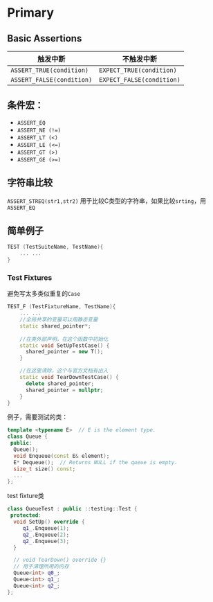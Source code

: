 # Primary
## Basic Assertions
|  触发中断   | 不触发中断  |
|  ----  | ----  |
| `ASSERT_TRUE(condition)`  | `EXPECT_TRUE(condition)` |
| `ASSERT_FALSE(condition)`  | `EXPECT_FALSE(condition)` |

## 条件宏：
- `ASSERT_EQ`
- `ASSERT_NE (!=)`
- `ASSERT_LT (<)`
- `ASSERT_LE (<=)`
- `ASSERT_GT (>)`
- `ASSERT_GE (>=)`

## 字符串比较
`ASSERT_STREQ(str1,str2)` 用于比较C类型的字符串，如果比较`srting`，用`ASSERT_EQ`

## 简单例子
```C++ 
TEST (TestSuiteName, TestName){
    ... ...
}
```

### Test Fixtures
避免写太多类似重复的`Case`
```C++ 
TEST_F (TestFixtureName, TestName){
    ... ...
    //全局共享的变量可以用静态变量
    static shared_pointer*;
    
    //在类外部声明，在这个函数中初始化
    static void SetUpTestCase() {
      shared_pointer = new T();
    }

    //在这里清除，这个与官方文档有出入
    static void TearDownTestCase() {
      delete shared_pointer;
      shared_pointer = nullptr;
    }
}
```
例子，需要测试的类：
```C++
template <typename E>  // E is the element type.
class Queue {
 public:
  Queue();
  void Enqueue(const E& element);
  E* Dequeue();  // Returns NULL if the queue is empty.
  size_t size() const;
  ...
};
```
test fixture类
```C++
class QueueTest : public ::testing::Test {
 protected:
  void SetUp() override {
     q1_.Enqueue(1);
     q2_.Enqueue(2);
     q2_.Enqueue(3);
  }

  // void TearDown() override {} 
  // 用于清理所用的内存
  Queue<int> q0_;
  Queue<int> q1_;
  Queue<int> q2_;
};
```








